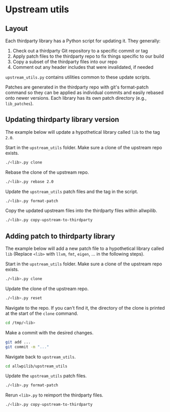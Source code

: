 # Upstream utils

## Layout

Each thirdparty library has a Python script for updating it. They generally:

1. Check out a thirdparty Git repository to a specific commit or tag
2. Apply patch files to the thirdparty repo to fix things specific to our build
3. Copy a subset of the thirdparty files into our repo
4. Comment out any header includes that were invalidated, if needed

`upstream_utils.py` contains utilities common to these update scripts.

Patches are generated in the thirdparty repo with git's format-patch command so
they can be applied as individual commits and easily rebased onto newer
versions. Each library has its own patch directory (e.g., `lib_patches`).

## Updating thirdparty library version

The example below will update a hypothetical library called `lib` to the tag
`2.0`.

Start in the `upstream_utils` folder. Make sure a clone of the upstream repo exists.
```bash
./<lib>.py clone
```

Rebase the clone of the upstream repo.
```bash
./<lib>.py rebase 2.0
```

Update the `upstream_utils` patch files and the tag in the script.
```bash
./<lib>.py format-patch
```

Copy the updated upstream files into the thirdparty files within allwpilib.
```bash
./<lib>.py copy-upstream-to-thirdparty
```

## Adding patch to thirdparty library

The example below will add a new patch file to a hypothetical library called
`lib` (Replace `<lib>` with `llvm`, `fmt`, `eigen`, ... in the following steps).

Start in the `upstream_utils` folder. Make sure a clone of the upstream repo exists.
```bash
./<lib>.py clone
```

Update the clone of the upstream repo.
```bash
./<lib>.py reset
```

Navigate to the repo. If you can't find it, the directory of the clone is printed at the start of the `clone` command.
```bash
cd /tmp/<lib>
```

Make a commit with the desired changes.
```bash
git add ...
git commit -m "..."
```

Navigate back to `upstream_utils`.
```bash
cd allwpilib/upstream_utils
```

Update the `upstream_utils` patch files.
```bash
./<lib>.py format-patch
```

Rerun `<lib>.py` to reimport the thirdparty files.
```bash
./<lib>.py copy-upstream-to-thirdparty
```
